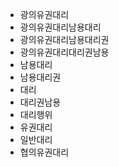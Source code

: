 - 광의유권대리
- 광의유권대리남용대리
- 광의유권대리남용대리권
- 광의유권대리대리권남용
- 남용대리
- 남용대리권
- 대리
- 대리권남용
- 대리행위
- 유권대리
- 일반대리
- 협의유권대리
